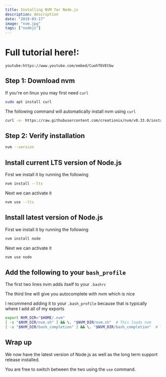 ```yaml
---
title: Installing NVM for Node.js
description: description
date: "2019-03-17"
image: "nvm.jpg"
tags: ["nodejs"]
---
```


# Full tutorial here!:

`youtube:https://www.youtube.com/embed/CuohT6VEtbw`

## Step 1: Download nvm

If you're on linux you may first need `curl`

```sh
sudo apt install curl
```

The following command will automatically install nvm using `curl`

```sh
curl -o- https://raw.githubusercontent.com/creationix/nvm/v0.33.0/install.sh | bash
```

## Step 2: Verify installation

```sh
nvm --version
```

## Install current LTS version of Node.js

First we install it by running the following

```sh
nvm install --lts
```

Next we can activate it

```sh
nvm use --lts
```

## Install latest version of Node.js

First we install it by running the following

```sh
nvm install node
```

Next we can activate it

```sh
nvm use node
```

## Add the following to your `bash_profile`

The first two lines nvm adds itself to your `.bashrc`

The third line will give you autocomplete with nvm which is nice

I recommend adding it to your `.bash_profile` because that is typically where I add all of my exports

```sh
export NVM_DIR="$HOME/.nvm"
[ -s "$NVM_DIR/nvm.sh" ] && \. "$NVM_DIR/nvm.sh"  # This loads nvm
[ -s "$NVM_DIR/bash_completion" ] && \. "$NVM_DIR/bash_completion"  # This loads nvm bash_completion
```

## Wrap up

We now have the latest version of Node.js as well as the long term support release installed.

You are free to switch between the two using the `use` command.
